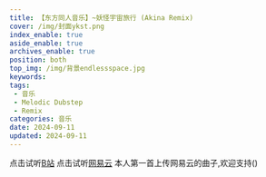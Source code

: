 ```yaml
---
title: 【东方同人音乐】~妖怪宇宙旅行 (Akina Remix)
cover: /img/封面ykst.png
index_enable: true
aside_enable: true
archives_enable: true
position: both
top_img: /img/背景endlessspace.jpg
keywords: 
tags:
 - 音乐
 - Melodic Dubstep
 - Remix
categories: 音乐
date: 2024-09-11
updated: 2024-09-11
---
```

点击试听[B站](https://www.bilibili.com/video/BV14HHhe1Emd/)
点击试听[网易云](https://music.163.com/song?id=2624131741&uct2=U2FsdGVkX1/z5ZY59RFPis/4XK9Ion/R3R61GwI0edw=)
本人第一首上传网易云的曲子,欢迎支持()